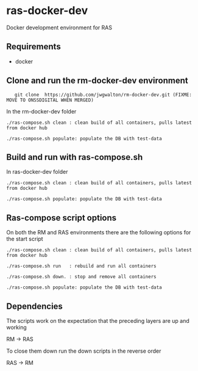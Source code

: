 # ras-docker-dev
Docker development environment for RAS

## Requirements
   - docker

##  Clone and run the rm-docker-dev environment
 
```
   git clone  https://github.com/jwgwalton/rm-docker-dev.git (FIXME: MOVE TO ONSSDIGITAL WHEN MERGED)
```
   
   In the rm-docker-dev folder 

   ```
   ./ras-compose.sh clean : clean build of all containers, pulls latest from docker hub
  ```
  ```
  ./ras-compose.sh populate: populate the DB with test-data
  ```
## Build and run with ras-compose.sh
  In ras-docker-dev folder
  
  ```
  ./ras-compose.sh clean : clean build of all containers, pulls latest from docker hub
  ```
  
   ```
  ./ras-compose.sh populate: populate the DB with test-data
   ```
 
## Ras-compose script options
  On both the RM and RAS environments there are the following options for the start script

  ```
  ./ras-compose.sh clean : clean build of all containers, pulls latest from docker hub
  
  ./ras-compose.sh run   : rebuild and run all containers
  
  ./ras-compose.sh down. : stop and remove all containers

  ./ras-compose.sh populate: populate the DB with test-data
  ```


## Dependencies
The scripts work on the expectation that the preceding layers are up and working

RM -> RAS

To close them down run the down scripts in the reverse order

 RAS -> RM
